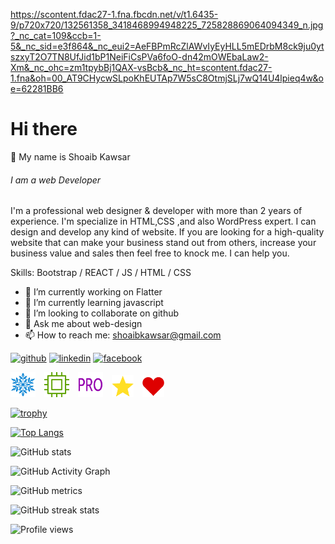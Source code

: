 https://scontent.fdac27-1.fna.fbcdn.net/v/t1.6435-9/p720x720/132561358_3418468994948225_725828869064094349_n.jpg?_nc_cat=109&ccb=1-5&_nc_sid=e3f864&_nc_eui2=AeFBPmRcZlAWvIyEyHLL5mEDrbM8ck9ju0ytszxyT2O7TN8UfJid1bP1NeiFiCsPVa6foO-dn42mOWEbaLaw2-Xm&_nc_ohc=zm1tpybBj1QAX-vsBcb&_nc_ht=scontent.fdac27-1.fna&oh=00_AT9CHycwSLpoKhEUTAp7W5sC8OtmjSLj7wQ14U4lpieq4w&oe=62281BB6
# Hi there 
👋  My name is Shoaib Kawsar
###### I am a web Developer


I'm a professional web designer & developer with more than 2 years of experience. I'm specialize in HTML,CSS ,and also WordPress expert. I can design and develop any kind of website. If you are looking for a high-quality website that can make your business stand out from others, increase your business value and sales then feel free to knock me. I can help you.

Skills: Bootstrap / REACT / JS / HTML / CSS

- 🔭 I’m currently working on Flatter 
- 🌱 I’m currently learning javascript 
- 👯 I’m looking to collaborate on github 
- 💬 Ask me about web-design 
- 📫 How to reach me: shoaibkawsar@gmail.com 


[<img src='https://cdn.jsdelivr.net/npm/simple-icons@3.0.1/icons/github.svg' alt='github' height='40'>](https://github.com/https://github.com/Shoaib-Kausar)  [<img src='https://cdn.jsdelivr.net/npm/simple-icons@3.0.1/icons/linkedin.svg' alt='linkedin' height='40'>](https://www.linkedin.com/in/www.linkedin.com/in/shoaibofficials/)  [<img src='https://cdn.jsdelivr.net/npm/simple-icons@3.0.1/icons/facebook.svg' alt='facebook' height='40'>](https://www.facebook.com/https://www.facebook.com/profile.php?id=100013327442087)  

<a href='https://archiveprogram.github.com/'><img src='https://raw.githubusercontent.com/acervenky/animated-github-badges/master/assets/acbadge.gif' width='40' height='40'></a> <a href='https://docs.github.com/en/developers'><img src='https://raw.githubusercontent.com/acervenky/animated-github-badges/master/assets/devbadge.gif' width='40' height='40'></a> <a href='https://github.com/pricing'><img src='https://raw.githubusercontent.com/acervenky/animated-github-badges/master/assets/pro.gif' width='40' height='40'></a> <a href='https://stars.github.com/'><img src='https://raw.githubusercontent.com/acervenky/animated-github-badges/master/assets/starbadge.gif' width='35' height='35'></a> <a href='https://docs.github.com/en/github/supporting-the-open-source-community-with-github-sponsors'><img src='https://raw.githubusercontent.com/acervenky/animated-github-badges/master/assets/sponsorbadge.gif' width='35' height='35'></a> 

[![trophy](https://github-profile-trophy.vercel.app/?username=https://github.com/Shoaib-Kausar)](https://github.com/ryo-ma/github-profile-trophy)

[![Top Langs](https://github-readme-stats.vercel.app/api/top-langs/?username=https://github.com/Shoaib-Kausar)](https://github.com/anuraghazra/github-readme-stats)

![GitHub stats](https://github-readme-stats.vercel.app/api?username=https://github.com/Shoaib-Kausar&show_icons=true&count_private=true)  

![GitHub Activity Graph](https://activity-graph.herokuapp.com/graph?username=https://github.com/Shoaib-Kausar)  

![GitHub metrics](https://metrics.lecoq.io/https://github.com/Shoaib-Kausar)  

![GitHub streak stats](https://github-readme-streak-stats.herokuapp.com/?user=https://github.com/Shoaib-Kausar)  

![Profile views](https://gpvc.arturio.dev/https://github.com/Shoaib-Kausar)  
